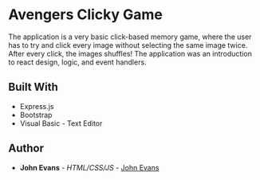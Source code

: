# Avengers Clicky Game

The application is a very basic click-based memory game, where the user has to try and click every image without selecting the same image twice.  After every click, the images shuffles! The application was an introduction to react design, logic, and event handlers.

 
## Built With
* Express.js
* Bootstrap
* Visual Basic - Text Editor
 
## Author
* **John Evans** - *HTML/CSS/JS* - [John Evans](https://github.com/evanjo03)
